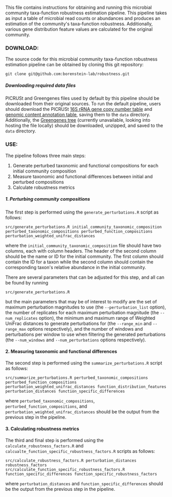 This file contains instructions for obtaining and running this microbial community taxa-function robustness estimation pipeline. This pipeline takes as input a table of microbial read counts or abundances and produces an estimation of the community's taxa-function robustness. Additionally, various gene distribution feature values are calculated for the original community.

### DOWNLOAD:

The source code for this microbial community taxa-function robustness estimation pipeline can be obtained by cloning this git repository:

`git clone git@github.com:borenstein-lab/robustness.git`

##### Downloading required data files

PICRUSt and Greengenes files used by default by this pipeline should be downloaded from their original sources. To run the default pipeline, users should download the PICRUSt [16S rRNA gene copy number table](http://kronos.pharmacology.dal.ca/public_files/picrust/picrust_precalculated_v1.1.3/13_5/16S_13_5_precalculated.tab.gz) and [genomic content annotation table](http://kronos.pharmacology.dal.ca/public_files/picrust/picrust_precalculated_v1.1.3/13_5/ko_13_5_precalculated.tab.gz), saving them to the `data` directory. Additionally, the [Greengenes tree](https://s3.amazonaws.com/gg_sg_web/gg_13_5_otus_99_annotated.tree.gz?AWSAccessKeyId=AKIAIKZRXPOMF7SLT42A&Signature=esMW7qFmRflNJ8hpBrF4WJ%2FLlZU%3D&Expires=1519260808) (currently unavailable, looking into hosting the file locally) should be downloaded, unzipped, and saved to the `data` directory.

### USE:

The pipeline follows three main steps:
1. Generate perturbed taxonomic and functional compositions for each initial community composition
2. Measure taxonomic and functional differences between initial and perturbed compositions
3. Calculate robustness metrics

##### 1. Perturbing community compositions

The first step is performed using the `generate_perturbations.R` script as follows:

`src/generate_perturbations.R initial_community_taxonomic_composition perturbed_taxonomic_compositions perturbed_function_compositions perturbation_weighted_unifrac_distances`

where the `initial_community_taxonomic_composition` file should have two columns, each with column headers. The header of the second column should be the name or ID for the initial community. The first column should contain the ID for a taxon while the second column should contain the corresponding taxon's relative abundance in the initial community.

There are several parameters that can be adjusted for this step, and all can be found by running

`src/generate_perturbations.R`

but the main parameters that may be of interest to modify are the set of maximum perturbation magnitudes to use (the `--perturbation_list` option), the number of replicates for each maximum perturbation magnitude (the `--num_replicates` option), the minimum and maximum range of Weighted UniFrac distances to generate perturbations for (the `--range_min` and `--range_max` options respectively), and the number of windows and perturbations per window to use when filtering the generated perturbations (the `--num_windows` and `--num_perturbations` options respectively).

#### 2. Measuring taxonomic and functional differences

The second step is performed using the `summarize_perturbations.R` script as follows:

`src/summarize_perturbations.R perturbed_taxonomic_compositions perturbed_function_compositions perturbation_weighted_unifrac_distances function_distribution_features perturbation_distances function_specific_differences`

where `perturbed_taxonomic_compositions`, `perturbed_function_compositions`, and `perturbation_weighted_unifrac_distances` should be the output from the previous step in the pipeline.

#### 3. Calculating robustness metrics

The third and final step is performed using the `calculate_robustness_factors.R` and `calcualte_function_specific_robustness_factors.R` scripts as follows:

```
src/calculate_robustness_factors.R perturbation_distances robustness_factors
src/calculate_function_specific_robustness_factors.R function_specific_differences function_specific_robustness_factors
```

where `perturbation_distances` and `function_specific_differences` should be the output from the previous step in the pipeline.